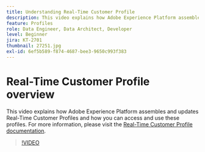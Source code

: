 ```yaml
---
title: Understanding Real-Time Customer Profile
description: This video explains how Adobe Experience Platform assembles and updates Real-Time Customer Profiles and how you can access and use these profiles.
feature: Profiles
role: Data Engineer, Data Architect, Developer
level: Beginner
jira: KT-2701
thumbnail: 27251.jpg
exl-id: 6ef5b589-f874-4687-bee3-9650c993f383
---
```

# Real-Time Customer Profile overview

This video explains how Adobe Experience Platform assembles and updates Real-Time Customer Profiles and how you can access and use these profiles. For more information, please visit the [Real-Time Customer Profile documentation](https://experienceleague.adobe.com/docs/experience-platform/profile/home.html).

>[!VIDEO](https://video.tv.adobe.com/v/27251?learn=on)
